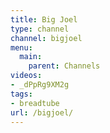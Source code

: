 ```yaml
---
title: Big Joel
type: channel
channel: bigjoel
menu:
  main:
    parent: Channels
videos:
- _dPpRg9XM2g
tags:
- breadtube
url: /bigjoel/
---
```


